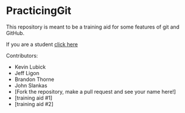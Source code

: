 PracticingGit
=============

This repository is meant to be a training aid for some features of git and GitHub.


If you are a student [click here](https://github.com/kjlubick/PracticingGit/blob/master/Instructions_For_Students.md)



Contributors:

* Kevin Lubick
* Jeff Ligon
* Brandon Thorne
* John Slankas
* [Fork the repository, make a pull request and see your name here!]
* [training aid #1]
* [training aid #2]
